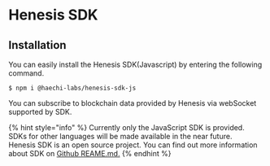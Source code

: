 # Henesis SDK

## Installation

You can easily install the Henesis SDK\(Javascript\) by entering the following command.

```text
$ npm i @haechi-labs/henesis-sdk-js
```

You can subscribe to blockchain data provided by Henesis via webSocket supported by SDK.

{% hint style="info" %}
Currently only the JavaScript SDK is provided. SDKs for other languages will be made available in the near future.  
Henesis SDK is an open source project. You can find out more information about SDK on [Github REAME.md.](https://github.com/HAECHI-LABS/henesis-sdk-js/blob/master/README.md)
{% endhint %}



